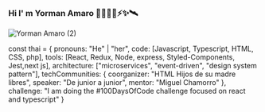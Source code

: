 ### Hi I' m Yorman Amaro 👋👨🏽‍💻⚡️✨🛰
![Yorman Amaro (2)](https://github.com/yormanamaro/yormanamaro/assets/79338617/2c84d0c4-829b-4f99-8f20-40ce77bbfc0d)

const thai = {
  pronouns: "He" | "her",
  code: [Javascript, Typescript, HTML, CSS, php],
  tools: [React, Redux, Node, express, Styled-Components, Jest,next js],
  architecture: ["microservices", "event-driven", "design system pattern"],
  techCommunities: {
                        coorganizer: "HTML Hijos de su madre libres",
                        speaker: "De junior a junior",
                        mentor: "Miguel Chamorro"
                      },
 challenge: "I am doing the #100DaysOfCode challenge focused on react and typescript"
}

<!--
**yormanamaro/yormanamaro** is a ✨ _special_ ✨ repository because its `README.md` (this file) appears on your GitHub profile.

Here are some ideas to get you started:

- 🔭 I’m currently working on ...
- 🌱 I’m currently learning ...
- 👯 I’m looking to collaborate on ...
- 🤔 I’m looking for help with ...
- 💬 Ask me about ...
- 📫 How to reach me: ...
- 😄 Pronouns: ...
- ⚡ Fun fact: ...
-->
